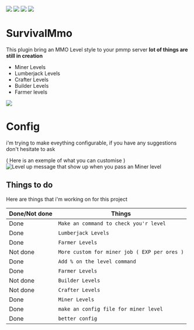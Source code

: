 
[![](https://poggit.pmmp.io/shield.state/SurvivalMmo)](https://poggit.pmmp.io/p/SurvivalMmo)
<a href="https://poggit.pmmp.io/p/SurvivalMmo"><img src="https://poggit.pmmp.io/shield.state/SurvivalMmo"></a>
[![](https://poggit.pmmp.io/shield.api/SurvivalMmo)](https://poggit.pmmp.io/p/SurvivalMmo)
<a href="https://poggit.pmmp.io/p/SurvivalMmo"><img src="https://poggit.pmmp.io/shield.api/SurvivalMmo"></a>
# SurvivalMmo

This plugin bring an MMO Level style to your pmmp server
**lot of things are still in creation**

- Miner Levels
- Lumberjack Levels
- Crafter Levels
- Builder Levels
- Farmer levels


![](https://cdn.discordapp.com/attachments/496362954791583744/571635595806507018/unknown.png)


# Config

i'm trying to make eveything configurable, if you have any suggestions don't hesitate to ask

( Here is an exemple of what you can customise )![Level up message that show up when you pass an Miner level](https://cdn.discordapp.com/attachments/570975788631851018/571104477696884758/unknown.png)


## Things to do

Here are things that i'm working on for this project


|         Done/Not done       |     Things       |
|----------------|-------------------------------|
|Done |`Make an command to check you'r level`            |
|Done          |`Lumberjack Levels`            |
|Done | `Farmer Levels` |
|Not done | `More custom for miner job ( EXP per ores )` |
|Done | `Add % on the level command` |
|Done          |`Farmer Levels`|
|Not done          |`Builder Levels`|
|Not done          |`Crafter Levels`|
|Done          |`Miner Levels`|
|Done          |`make an config file for miner level`|
|Done          |`better config`|

